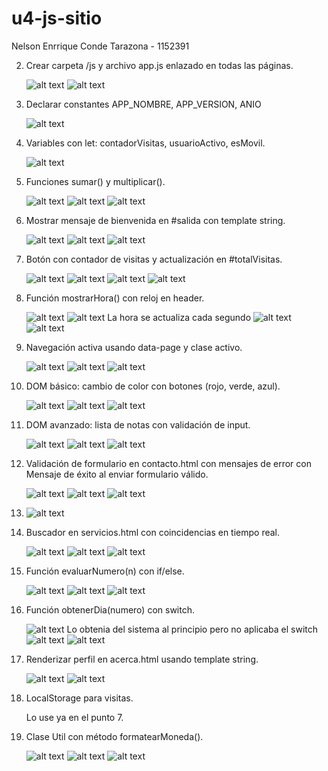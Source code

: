 # u4-js-sitio
Nelson Enrrique Conde Tarazona - 1152391

2. Crear carpeta /js y archivo app.js enlazado en todas las páginas.

    ![alt text](capturas/punto2-1.png)
    ![alt text](capturas/punto2-2.png)

3. Declarar constantes APP_NOMBRE, APP_VERSION, ANIO

    ![alt text](capturas/punto3.png)

4. Variables con let: contadorVisitas, usuarioActivo, esMovil.

    ![alt text](capturas/punto4.png)

5. Funciones sumar() y multiplicar().

    ![alt text](capturas/punto5-1.png)
    ![alt text](capturas/punto5-2.png)
    ![alt text](capturas/punto5-3.png)

6. Mostrar mensaje de bienvenida en #salida con template string.

    ![alt text](capturas/punto6-1.png)
    ![alt text](capturas/punto6-2.png)
    ![alt text](capturas/punto6-3.png)

7. Botón con contador de visitas y actualización en #totalVisitas.

    ![alt text](capturas/punto7-1.png)
    ![alt text](capturas/punto7-2.png)
    ![alt text](capturas/punto7-3.png)
    ![alt text](capturas/punto7-4.png)

8. Función mostrarHora() con reloj en header.

    ![alt text](capturas/punto8-1.png)
    ![alt text](capturas/punto8-2.png)
    La hora se actualiza cada segundo
    ![alt text](capturas/punto8-3.png)
    ![alt text](capturas/punto8-4.png)

9. Navegación activa usando data-page y clase activo.

    ![alt text](capturas/punto9-1.png)
    ![alt text](capturas/punto9-2.png)
    ![alt text](capturas/punto9-3.png)

10. DOM básico: cambio de color con botones (rojo, verde, azul).

    ![alt text](capturas/punto10-1.png)
    ![alt text](capturas/punto10-2.png)
    ![alt text](capturas/punto10-3.png)

11. DOM avanzado: lista de notas con validación de input.

    ![alt text](capturas/punto11-1.png)
    ![alt text](capturas/punto11-2.png)
    ![alt text](capturas/punto11-3.png)

12. Validación de formulario en contacto.html con mensajes de error con Mensaje de éxito al enviar formulario válido.

    ![alt text](capturas/punto12-1.png)
    ![alt text](capturas/punto12-2.png)
    ![alt text](capturas/punto12-3.png)
13. 
    ![alt text](capturas/punto12-4.png)


14. Buscador en servicios.html con coincidencias en tiempo real.

    ![alt text](capturas/punto14-1.png)
    ![alt text](capturas/punto14-2.png)
    ![alt text](capturas/punto14-3.png)

15. Función evaluarNumero(n) con if/else.

    ![alt text](capturas/punto15-1.png)
    ![alt text](capturas/punto15-2.png)
    ![alt text](capturas/punto15-3.png)

16. Función obtenerDia(numero) con switch.

    ![alt text](capturas/punto16-1.png)
    Lo obtenia del sistema al principio pero no aplicaba el switch
    ![alt text](capturas/punto16-2.png)
    ![alt text](capturas/punto16-3.png)

17. Renderizar perfil en acerca.html usando template string.

    ![alt text](capturas/punto17-1.png)
    ![alt text](capturas/punto17-2.png)

18. LocalStorage para visitas.

    Lo use ya en el punto 7.

19. Clase Util con método formatearMoneda().

    ![alt text](capturas/punto19-1.png)
    ![alt text](capturas/punto19-2.png)
    ![alt text](capturas/punto19-3.png)